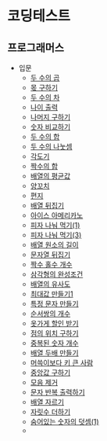 코딩테스트
========

프로그래머스
----------

- 입문
  - [두 수의 곱](https://school.programmers.co.kr/learn/courses/30/lessons/120804)
  - [몫 구하기](https://school.programmers.co.kr/learn/courses/30/lessons/120805)
  - [두 수의 차](https://school.programmers.co.kr/learn/courses/30/lessons/120803)
  - [나이 출력](https://school.programmers.co.kr/learn/courses/30/lessons/120820)
  - [나머지 구하기](https://school.programmers.co.kr/learn/courses/30/lessons/120810)
  - [숫자 비교하기](https://school.programmers.co.kr/learn/courses/30/lessons/120807)
  - [두 수의 합](https://school.programmers.co.kr/learn/courses/30/lessons/120802)
  - [두 수의 나눗셈](https://school.programmers.co.kr/learn/courses/30/lessons/120806)
  - [각도기](https://school.programmers.co.kr/learn/courses/30/lessons/120829)
  - [짝수의 합](https://school.programmers.co.kr/learn/courses/30/lessons/120831)
  - [배열의 평균값](https://school.programmers.co.kr/learn/courses/30/lessons/120817)
  - [양꼬치](https://school.programmers.co.kr/learn/courses/30/lessons/120830)
  - [편지](https://school.programmers.co.kr/learn/courses/30/lessons/120898)
  - [배열 뒤집기](https://school.programmers.co.kr/learn/courses/30/lessons/120821)
  - [아이스 아메리카노](https://school.programmers.co.kr/learn/courses/30/lessons/120819)
  - [피자 나눠 먹기(1)](https://school.programmers.co.kr/learn/courses/30/lessons/120814)
  - [피자 나눠 먹기(3)](https://school.programmers.co.kr/learn/courses/30/lessons/120816)
  - [배열 원소의 길이](https://school.programmers.co.kr/learn/courses/30/lessons/120854)
  - [문자열 뒤집기](https://school.programmers.co.kr/learn/courses/30/lessons/120822)
  - [짝수 홀수 개수](https://school.programmers.co.kr/learn/courses/30/lessons/120824)
  - [삼각형의 완성조건](https://school.programmers.co.kr/learn/courses/30/lessons/120889)
  - [배열의 유사도](https://school.programmers.co.kr/learn/courses/30/lessons/120903)
  - [최대값 만들기1](https://school.programmers.co.kr/learn/courses/30/lessons/120847)
  - [특정 문자 만들기](https://school.programmers.co.kr/learn/courses/30/lessons/120826)
  - [순서쌍의 개수](https://school.programmers.co.kr/learn/courses/30/lessons/120836)
  - [옷가게 할인 받기](https://school.programmers.co.kr/learn/courses/30/lessons/120818)
  - [점의 위치 구하기](https://school.programmers.co.kr/learn/courses/30/lessons/120841)
  - [중복된 숫자 개수](https://school.programmers.co.kr/learn/courses/30/lessons/120583)
  - [배열 두배 만들기](https://school.programmers.co.kr/learn/courses/30/lessons/120809)
  - [머쓱이보다 키 큰 사람](https://school.programmers.co.kr/learn/courses/30/lessons/120585)
  - [중앙값 구하기](https://school.programmers.co.kr/learn/courses/30/lessons/120811)
  - [모음 제거](https://school.programmers.co.kr/learn/courses/30/lessons/120849)
  - [문자 반복 출력하기](https://school.programmers.co.kr/learn/courses/30/lessons/120825)
  - [배열 자르기](https://school.programmers.co.kr/learn/courses/30/lessons/120833)
  - [자릿수 더하기](https://school.programmers.co.kr/learn/courses/30/lessons/120906)
  - [숨어있는 숫자의 덧셈(1)](https://school.programmers.co.kr/learn/courses/30/lessons/120851)
  - 
